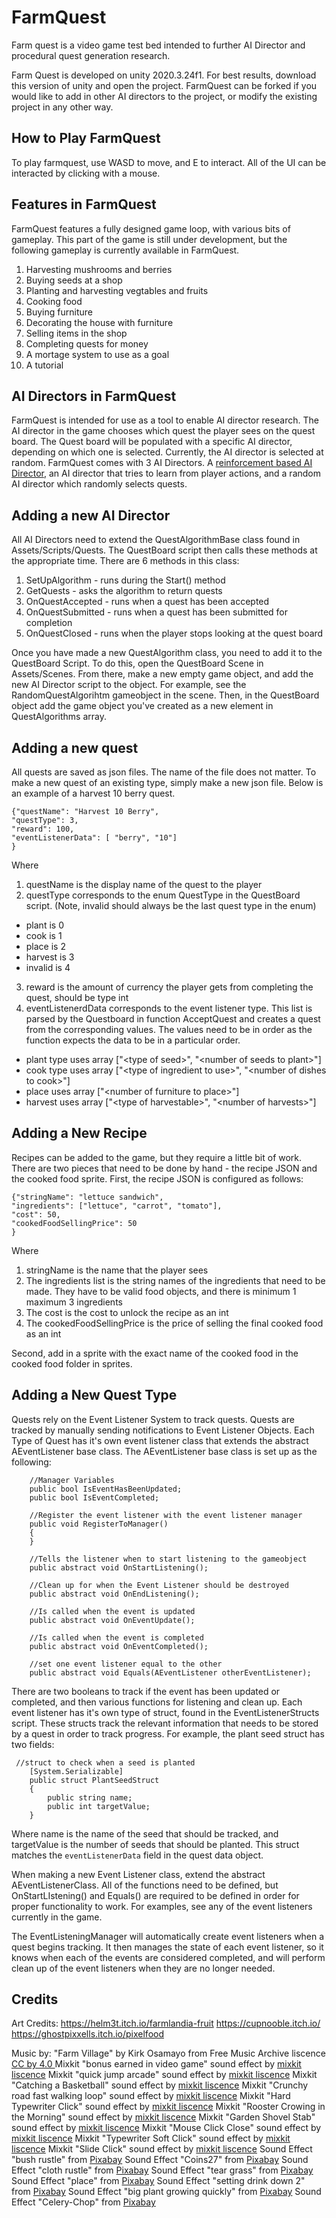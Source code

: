 # FarmQuest 

Farm quest is a video game test bed intended to further AI Director and procedural quest generation research. 

Farm Quest is developed on unity 2020.3.24f1. For best results, download this version of unity and open the project. FarmQuest can be forked if you would like to add in other AI directors to the project, or modify the existing project in any other way. 


## How to Play FarmQuest
To play farmquest, use WASD to move, and E to interact. All of the UI can be interacted by clicking with a mouse. 

## Features in FarmQuest 
FarmQuest features a fully designed game loop, with various bits of gameplay. This part of the game is still under development, but the following gameplay is currently available in FarmQuest. 

1. Harvesting mushrooms and berries
1. Buying seeds at a shop 
1. Planting and harvesting vegtables and fruits
1. Cooking food
1. Buying furniture 
1. Decorating the house with furniture 
1. Selling items in the shop 
1. Completing quests for money 
1. A mortage system to use as a goal
1. A tutorial

## AI Directors in FarmQuest
FarmQuest is intended for use as a tool to enable AI director research. The AI director in the game chooses which quest the player sees on the quest board. The Quest board will be populated with a specific AI director, depending on which one is selected. Currently, the AI director is selected at random. FarmQuest comes with 3 AI Directors. A [reinforcement based AI Director](https://webdocs.cs.ualberta.ca/~nathanst/papers/yu2022director.pdf), an AI director that tries to learn from player actions, and a random AI director which randomly selects quests. 

## Adding a new AI Director
All AI Directors need to extend the QuestAlgorithmBase class found in Assets/Scripts/Quests. The QuestBoard script then calls these methods at the appropriate time. 
There are 6 methods in this class: 
1. SetUpAlgorithm - runs during the Start() method
1. GetQuests - asks the algorithm to return quests
1. OnQuestAccepted - runs when a quest has been accepted
1. OnQuestSubmitted - runs when a quest has been submitted for completion
1. OnQuestClosed - runs when the player stops looking at the quest board

Once you have made a new QuestAlgorithm class, you need to add it to the QuestBoard Script. To do this, open the QuestBoard Scene in Assets/Scenes. From there, make a new empty game object, and add the new AI Director script to the object. For example, see the RandomQuestAlgorihtm gameobject in the scene. Then, in the QuestBoard object add the game object you've created as a new element in QuestAlgorithms array.

## Adding a new quest 
All quests are saved as json files. The name of the file does not matter. To make a new quest of an existing type, simply make a new json file. Below is an example of a harvest 10 berry quest. 
```
{"questName": "Harvest 10 Berry",
"questType": 3, 
"reward": 100, 
"eventListenerData": [ "berry", "10"]
}
```
Where 
1. questName is the display name of the quest to the player
1. questType corresponds to the enum QuestType in the QuestBoard script. (Note, invalid should always be the last quest type in the enum)
  * plant is 0
  * cook is 1
  * place is 2
  * harvest is 3
  * invalid is 4
3. reward is the amount of currency the player gets from completing the quest, should be type int
4. eventListenerdData corresponds to the event listener type. This list is parsed by the Questboard in function AcceptQuest and creates a quest from the corresponding values. The values need to be in order as the function expects the data to be in a particular order.
* plant type uses array ["\<type of seed\>", "\<number of seeds to plant\>"]
* cook type uses array ["\<type of ingredient to use\>", "\<number of dishes to cook\>"]
* place uses array  ["\<number of furniture to place\>"]
* harvest uses array   ["\<type of harvestable\>", "\<number of harvests\>"]

## Adding a New Recipe
Recipes can be added to the game, but they require a little bit of work. There are two pieces that need to be done by hand - the recipe JSON and the cooked food sprite. First, the recipe JSON is configured as follows:

```
{"stringName": "lettuce sandwich", 
"ingredients": ["lettuce", "carrot", "tomato"],
"cost": 50,
"cookedFoodSellingPrice": 50
}
```
Where

1. stringName is the name that the player sees
2. The ingredients list is the string names of the ingredients that need to be made. They have to be valid food objects, and there is minimum 1 maximum 3 ingredients
3. The cost is the cost to unlock the recipe as an int
4. The cookedFoodSellingPrice is the price of selling the final cooked food as an int

Second, add in a sprite with the exact name of the cooked food in the cooked food folder in sprites. 

## Adding a New Quest Type 
Quests rely on the Event Listener System to track quests. Quests are tracked by manually sending notifications to Event Listener Objects. Each Type of Quest has it's own event listener class that extends the abstract AEventListener base class. The AEventListener base class is set up as the following: 

```
    //Manager Variables 
    public bool IsEventHasBeenUpdated;
    public bool IsEventCompleted; 

    //Register the event listener with the event listener manager
    public void RegisterToManager()
    {
    }

    //Tells the listener when to start listening to the gameobject 
    public abstract void OnStartListening();

    //Clean up for when the Event Listener should be destroyed
    public abstract void OnEndListening();

    //Is called when the event is updated
    public abstract void OnEventUpdate();

    //Is called when the event is completed
    public abstract void OnEventCompleted();

    //set one event listener equal to the other 
    public abstract void Equals(AEventListener otherEventListener); 
```

There are two booleans to track if the event has been updated or completed, and then various functions for listening and clean up. Each event listener has it's own type of struct, found in the EventListenerStructs script. These structs track the relevant information that needs to be stored by a quest in order to track progress. For example, the plant seed struct has two fields: 

```
 //struct to check when a seed is planted
    [System.Serializable]
    public struct PlantSeedStruct
    {
        public string name;
        public int targetValue; 
    }
```
Where name is the name of the seed that should be tracked, and targetValue is the number of seeds that should be planted. This struct matches the ```eventListenerData``` field in the quest data object. 

When making a new Event Listener class, extend the abstract AEventListenerClass. All of the functions need to be defined, but OnStartLIstening() and Equals() are required to be defined in order for proper functionality to work. For examples, see any of the event listeners currently in the game. 

The EventListeningManager will automatically create event listeners when a quest begins tracking. It then manages the state of each event listener, so it knows when each of the events are considered completed, and will perform clean up of the event listeners when they are no longer needed. 


## Credits 
Art Credits: 
https://helm3t.itch.io/farmlandia-fruit
https://cupnooble.itch.io/
https://ghostpixxells.itch.io/pixelfood

Music by: 
"Farm Village" by Kirk Osamayo from Free Music Archive liscence [CC by 4.0 ](https://creativecommons.org/licenses/by/4.0/)
Mixkit "bonus earned in video game" sound effect by [mixkit liscence](https://mixkit.co/license/#sfxFree)
Mixkit "quick jump arcade" sound effect by [mixkit liscence](https://mixkit.co/license/#sfxFree)
Mixkit "Catching a Basketball" sound effect by [mixkit liscence](https://mixkit.co/license/#sfxFree)
Mixkit "Crunchy road fast walking loop" sound effect by [mixkit liscence](https://mixkit.co/license/#sfxFree)
Mixkit "Hard Typewriter Click" sound effect by [mixkit liscence](https://mixkit.co/license/#sfxFree)
Mixkit "Rooster Crowing in the Morning" sound effect by [mixkit liscence](https://mixkit.co/license/#sfxFree)
Mixkit "Garden Shovel Stab" sound effect by [mixkit liscence](https://mixkit.co/license/#sfxFree)
Mixkit "Mouse Click Close" sound effect by [mixkit liscence](https://mixkit.co/license/#sfxFree)
Mixkit "Typewriter Soft Click" sound effect by [mixkit liscence](https://mixkit.co/license/#sfxFree)
Mixkit "Slide Click" sound effect by [mixkit liscence](https://mixkit.co/license/#sfxFree)
Sound Effect "bush rustle" from <a href="https://pixabay.com/sound-effects/?utm_source=link-attribution&utm_medium=referral&utm_campaign=music&utm_content=6986">Pixabay</a>
Sound Effect "Coins27" from <a href="https://pixabay.com/?utm_source=link-attribution&utm_medium=referral&utm_campaign=music&utm_content=36030">Pixabay</a>
Sound Effect "cloth rustle" from <a href="https://pixabay.com/?utm_source=link-attribution&utm_medium=referral&utm_campaign=music&utm_content=30053">Pixabay</a>
Sound Effect "tear grass" from <a href="https://pixabay.com/?utm_source=link-attribution&utm_medium=referral&utm_campaign=music&utm_content=81384">Pixabay</a>
Sound Effect "place" from <a href="https://pixabay.com/sound-effects/?utm_source=link-attribution&utm_medium=referral&utm_campaign=music&utm_content=100513">Pixabay</a>
Sound Effect "setting drink down 2" from <a href="https://pixabay.com/?utm_source=link-attribution&utm_medium=referral&utm_campaign=music&utm_content=106992">Pixabay</a>
Sound Effect "big plant growing quickly" from <a href="https://pixabay.com/sound-effects/?utm_source=link-attribution&utm_medium=referral&utm_campaign=music&utm_content=43721">Pixabay</a>
Sound Effect "Celery-Chop" from <a href="https://pixabay.com/sound-effects/?utm_source=link-attribution&utm_medium=referral&utm_campaign=music&utm_content=62378">Pixabay</a>
